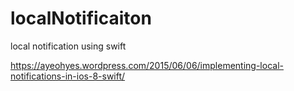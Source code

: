 # localNotificaiton
local notification using swift


https://ayeohyes.wordpress.com/2015/06/06/implementing-local-notifications-in-ios-8-swift/
